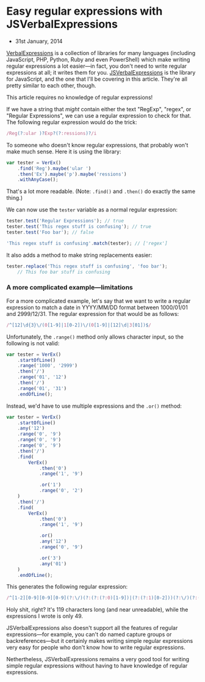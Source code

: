 # Easy regular expressions with JSVerbalExpressions
- 31st January, 2014

[VerbalExpressions](http://verbalexpressions.github.io/) is a collection of libraries for many languages (including JavaScript, PHP, Python, Ruby and even PowerShell) which make writing regular expressions a lot easier—in fact, you don't need to write regular expressions at all; it writes them for you. [JSVerbalExpressions](https://github.com/VerbalExpressions/JSVerbalExpressions) is the library for JavaScript, and the one that I'll be covering in this article. They're all pretty similar to each other, though.

This article requires no knowledge of regular expressions!

If we have a string that *might* contain either the text "RegExp", "regex", or "Regular Expressions", we can use a regular expression to check for that. The following regular expression would do the trick:

```javascript
/Reg(?:ular )?Exp?(?:ressions)?/i
```

To someone who doesn't know regular expressions, that probably won't make much sense. Here it is using the library:

```javascript
var tester = VerEx()
	.find('Reg').maybe('ular ')
	.then('Ex').maybe('p').maybe('ressions')
	.withAnyCase();
```

That's a lot more readable. (Note: `.find()` and `.then()` do exactly the same thing.)

We can now use the `tester` variable as a normal regular expression:

```javascript
tester.test('Regular Expressions'); // true
tester.test('This regex stuff is confusing'); // true
tester.test('Foo bar'); // false

'This regex stuff is confusing'.match(tester); // ['regex']
```

It also adds a method to make string replacements easier:

```javascript
tester.replace('This regex stuff is confusing', 'foo bar');
	// This foo bar stuff is confusing
```

### A more complicated example—limitations


For a more complicated example, let's say that we want to write a regular expression to match a date in YYYY/MM/DD format between 1000/01/01 and 2999/12/31. The regular expression for that would be as follows:

```javascript
/^[12]\d{3}\/(0[1-9]|1[0-2])\/(0[1-9]|[12]\d|3[01])$/
```

Unfortunately, the `.range()` method only allows character input, so the following is not valid:

```javascript
var tester = VerEx()
	.startOfLine()
	.range('1000', '2999')
	.then('/')
	.range('01', '12')
	.then('/')
	.range('01', '31')
	.endOfLine();
```

Instead, we'd have to use multiple expressions and the `.or()` method:

```javascript
var tester = VerEx()
	.startOfLine()
	.any('12')
	.range('0', '9')
	.range('0', '9')
	.range('0', '9')
	.then('/')
	.find(
		VerEx()
			.then('0')
			.range('1', '9')

			.or('1')
			.range('0', '2')
	)
	.then('/')
	.find(
		VerEx()
			.then('0')
			.range('1', '9')

			.or()
			.any('12')
			.range('0', '9')

			.or('3')
			.any('01')
	)
	.endOfLine();
```

This generates the following regular expression:

```javascript
/^[1-2][0-9][0-9][0-9](?:\/)(?:(?:(?:0)[1-9])|(?:(?:1)[0-2]))(?:\/)(?:(?:(?:(?:0)[1-9])|(?:[12][0-9])|(?:(?:3)[01])))$/gm
```

Holy shit, right? It's 119 characters long (and near unreadable), while the expressions I wrote is only 49.

JSVerbalExpressions also doesn't support all the features of regular expressions—for example, you can't do named capture groups or backreferences—but it certainly makes writing simple regular expressions very easy for people who don't know how to write regular expressions.

Nethertheless, JSVerbalExpressions remains a very good tool for writing simple regular expressions without having to have knowledge of regular expressions.